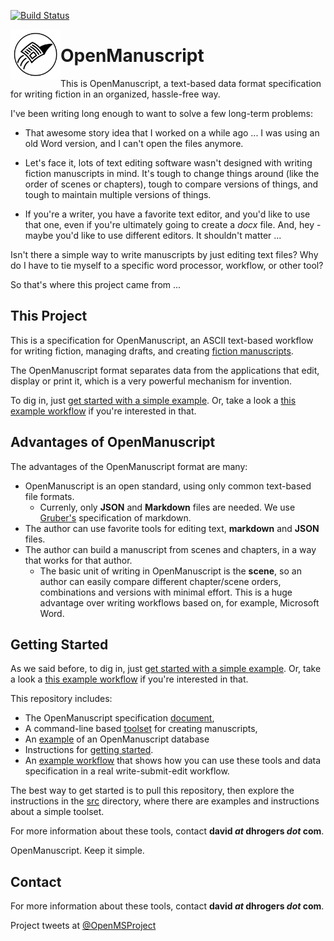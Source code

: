 [![Build Status](https://travis-ci.com/openmanuscript/openmanuscript.svg?branch=master)](https://travis-ci.com/openmanuscript/openmanuscript)

<img src="img/logo.png" width="80" align="left">

# OpenManuscript

This is OpenManuscript, a text-based data format specification for writing
fiction in an organized, hassle-free way.

I've been writing long enough to want to solve a few long-term problems:

- That awesome story idea that I worked on a while ago ... I was using an old Word
  version, and I can't open the files anymore.

- Let's face it, lots of text editing software wasn't designed with writing 
  fiction manuscripts in mind. It's tough to change things around (like the 
  order of scenes or chapters), tough to compare versions of things, and 
  tough to maintain multiple versions of things.

- If you're a writer, you have a favorite text editor, and you'd like to use
  that one, even if you're ultimately going to create a *docx* file. And, hey - 
  maybe you'd like to use different editors. It shouldn't matter ...

Isn't there a simple way to write manuscripts by just editing text files? Why do
I have to tie myself to a specific word processor, workflow, or other tool?

So that's where this project came from ...

## This Project

This is a specification for OpenManuscript, an ASCII text-based workflow for 
writing fiction, managing drafts, and creating 
[fiction manuscripts](https://www.shunn.net/format/story.html).

The OpenManuscript format separates data from the applications that edit,
display or print it, which is a very powerful mechanism for invention.

To dig in, just [get started with a simple example](getting_started.md). Or,
take a look a [this example workflow](workflow.md) if you're interested in that.

## Advantages of OpenManuscript

The advantages of the OpenManuscript format are many:

- OpenManuscript is an open standard, using only common text-based file formats.
  - Currenly, only **JSON** and **Markdown** files are needed. We use
    [Gruber's](https://daringfireball.net/projects/markdown/) specification of
    markdown.
- The author can use favorite tools for editing text, **markdown** and **JSON**
  files.
- The author can build a manuscript from scenes and chapters, in a way that
  works for that author.
  - The basic unit of writing in OpenManuscript is the **scene**, so an author
    can easily compare different chapter/scene orders, combinations and versions 
    with minimal effort. This is a huge advantage over writing workflows based on, 
    for example, Microsoft Word.


## Getting Started 

As we said before, to dig in, just [get started with a simple example](getting_started.md). Or,
take a look a [this example workflow](workflow.md) if you're interested in that.

This repository includes: 

- The OpenManuscript specification [document](spec/2-0.md), 
- A command-line based [toolset](src) for creating manuscripts, 
- An [example](example) of an OpenManuscript database 
- Instructions for [getting started](getting_started.md). 
- An [example workflow](workflow.md) that shows how you can use these
  tools and data specification in a real write-submit-edit workflow.

The best way to get started is to pull this repository, then explore the
instructions in the [src](src) directory, where there are examples and
instructions about a simple toolset.

For more information about these tools, contact **david *at* dhrogers *dot*
com**.

OpenManuscript. Keep it simple.

## Contact

For more information about these tools, contact **david *at* dhrogers *dot*
com**.

Project tweets at [@OpenMSProject](https://twitter.com/openmsproject)
